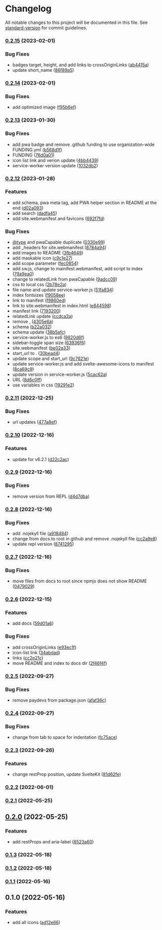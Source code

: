 # Changelog

All notable changes to this project will be documented in this file. See [standard-version](https://github.com/conventional-changelog/standard-version) for commit guidelines.

### [0.2.15](https://github.com/shinokada/svelte-awesome-icons/compare/v0.2.14...v0.2.15) (2023-02-01)


### Bug Fixes

* badges target, height, and add links to crossOriginLinks ([ab4415a](https://github.com/shinokada/svelte-awesome-icons/commit/ab4415ac13ad3206a770063722cf34f743021914))
* update short_name ([86f89a5](https://github.com/shinokada/svelte-awesome-icons/commit/86f89a599f994dae371784dcdc0e6a53f0eea14e))

### [0.2.14](https://github.com/shinokada/svelte-awesome-icons/compare/v0.2.13...v0.2.14) (2023-02-01)


### Bug Fixes

* add optimized image ([f95b6ef](https://github.com/shinokada/svelte-awesome-icons/commit/f95b6ef9b2b7d8d5355aa57645289cf7b724f779))

### [0.2.13](https://github.com/shinokada/svelte-awesome-icons/compare/v0.2.12...v0.2.13) (2023-01-30)


### Bug Fixes

* add pwa badge and remove .github funding to use organization-wide FUNDING.yml ([b568d1f](https://github.com/shinokada/svelte-awesome-icons/commit/b568d1f22dce14436106a589c1a07f34a5ffeb9f))
* FUNDING ([76d0a01](https://github.com/shinokada/svelte-awesome-icons/commit/76d0a0155665c437f262c877781dd9c349235a3e))
* icon list link and verion update ([4bb4439](https://github.com/shinokada/svelte-awesome-icons/commit/4bb4439b28869a6441af763d36164a846ac29033))
* service-worker version update ([1032db2](https://github.com/shinokada/svelte-awesome-icons/commit/1032db21817a252e96c946e2cc1f0a2522f1a727))

### [0.2.12](https://github.com/shinokada/svelte-awesome-icons/compare/v0.2.11...v0.2.12) (2023-01-28)


### Features

* add schema, pwa meta tag, add PWA helper section in README at the end ([d02a093](https://github.com/shinokada/svelte-awesome-icons/commit/d02a09391b8bd7c78d287029487718cbcda4baea))
* add search ([dadfa45](https://github.com/shinokada/svelte-awesome-icons/commit/dadfa4592396059acdfdbc6f09d328d2671a6241))
* add site.webmanifest and favicons ([692f7fd](https://github.com/shinokada/svelte-awesome-icons/commit/692f7fd07095e07d9a4900fe6092fdd980b6b8ed))


### Bug Fixes

* [@type](https://github.com/type) and pwaCapable duplicate ([0330e99](https://github.com/shinokada/svelte-awesome-icons/commit/0330e99f020742485a4564ee6056a07c56850129))
* add _headers for site.webmanifest ([8784a94](https://github.com/shinokada/svelte-awesome-icons/commit/8784a94620785a2995f50e457f88fa4edea8b0bc))
* add images to README ([3fb4649](https://github.com/shinokada/svelte-awesome-icons/commit/3fb464959dfa09960b17141a2eff7c9123d958f0))
* add maskable icon ([c9c1e27](https://github.com/shinokada/svelte-awesome-icons/commit/c9c1e277ae48b6bc32f6dbdcf8b93c599b0020fc))
* add scope parameter ([fec0854](https://github.com/shinokada/svelte-awesome-icons/commit/fec085487c804d16e0264afea02d9008e21fefc7))
* add sw.js, change to mainifest.webmanifest, add script to index ([79a9ea0](https://github.com/shinokada/svelte-awesome-icons/commit/79a9ea0f8796dc03ed0da705efe27b9a28802ec3))
* change to relatedLink from pwaCapable ([9adcc09](https://github.com/shinokada/svelte-awesome-icons/commit/9adcc097b6a2db4694327d2e7f35673468aa1e33))
* css to local css ([2b78e2a](https://github.com/shinokada/svelte-awesome-icons/commit/2b78e2aed79980e21ffd2df61ddb30f610803928))
* file name and update service-worker.js ([51fa834](https://github.com/shinokada/svelte-awesome-icons/commit/51fa83467c4a25a72a52bc58180c211119a74166))
* index fontsizes ([f9058ee](https://github.com/shinokada/svelte-awesome-icons/commit/f9058ee2e02fdda8cb591d21b79530809fcee433))
* link to manifest ([f9860ed](https://github.com/shinokada/svelte-awesome-icons/commit/f9860edab4a96673fe1cabbed8695569ea866b66))
* link to site.webmanifest in index.html ([e844598](https://github.com/shinokada/svelte-awesome-icons/commit/e84459809293f3593874cfd2498e0ba9932b5938))
* manifest link ([7193200](https://github.com/shinokada/svelte-awesome-icons/commit/71932008ca370cf2660ae64ed36e5112f98aefa1))
* relatedLink update ([ccdca2a](https://github.com/shinokada/svelte-awesome-icons/commit/ccdca2a13ed6f5da5bc7501d35f243125f997702))
* remove , ([4305e6a](https://github.com/shinokada/svelte-awesome-icons/commit/4305e6a12525611afded8a5213fe859b9c942a93))
* schema ([b22a032](https://github.com/shinokada/svelte-awesome-icons/commit/b22a032d379cfdec7acd15b6b31746ece51ab3c2))
* schema update ([38b5afc](https://github.com/shinokada/svelte-awesome-icons/commit/38b5afc462f75f1759f02931298cace6878224b9))
* service-worker.js to es6 ([9820d6f](https://github.com/shinokada/svelte-awesome-icons/commit/9820d6f40ba8fb17f35bc8f16310bd1770e6133d))
* sidebar-toggle span size ([63936f6](https://github.com/shinokada/svelte-awesome-icons/commit/63936f684d4fdef28142b095b2c07e4bb24af98d))
* site.webmanifest ([be02a33](https://github.com/shinokada/svelte-awesome-icons/commit/be02a337c4abaa77b4c92934eb97744e0c58885b))
* start_url to . ([30bead4](https://github.com/shinokada/svelte-awesome-icons/commit/30bead4a8d05d455c8d6df9374788a91947ae621))
* update scope and start_url ([9c7621e](https://github.com/shinokada/svelte-awesome-icons/commit/9c7621ea4be90c8e21c21ed81727c32aa222aff6))
* update service-worker.js and add svelte-awesome-icons to manifest ([8ca69c9](https://github.com/shinokada/svelte-awesome-icons/commit/8ca69c994e51c35e89b6230e1786ef4c32af22f8))
* update version in service-worker.js ([5cac62a](https://github.com/shinokada/svelte-awesome-icons/commit/5cac62af7dd336dd2932819e9c925f9e88f89735))
* URL ([8d6c0ff](https://github.com/shinokada/svelte-awesome-icons/commit/8d6c0fff2ece62202bba31cd51128a0cc554f422))
* use variables in css ([19291e2](https://github.com/shinokada/svelte-awesome-icons/commit/19291e2e41ed0f09e72f62a8d8cfb83fd24f0304))

### [0.2.11](https://github.com/shinokada/svelte-awesome-icons/compare/v0.2.10...v0.2.11) (2022-12-25)


### Bug Fixes

* url updates ([477a8ef](https://github.com/shinokada/svelte-awesome-icons/commit/477a8ef4fa9884d8f3139ad0cc0bed4f6587b764))

### [0.2.10](https://github.com/shinokada/svelte-awesome-icons/compare/v0.2.9...v0.2.10) (2022-12-16)


### Features

* update for v6.2.1 ([d22c2ac](https://github.com/shinokada/svelte-awesome-icons/commit/d22c2ac05f4d261e6d20790b11c09598d46090e1))

### [0.2.9](https://github.com/shinokada/svelte-awesome-icons/compare/v0.2.8...v0.2.9) (2022-12-16)


### Bug Fixes

* remove version from REPL ([d4d7dba](https://github.com/shinokada/svelte-awesome-icons/commit/d4d7dba90e9caf7b3c0d798b61462b2c8827c76e))

### [0.2.8](https://github.com/shinokada/svelte-awesome-icons/compare/v0.2.7...v0.2.8) (2022-12-16)


### Bug Fixes

* add .nojekyll file ([a918484](https://github.com/shinokada/svelte-awesome-icons/commit/a91848460367cc4b741fb4b8a6972f4660a49b4b))
* change from docs to root in github and remove .nojekyll file ([cc2a9e8](https://github.com/shinokada/svelte-awesome-icons/commit/cc2a9e80a66769eef9bdb0cf6a50a30ccaaf68a6))
* update repl version ([8741295](https://github.com/shinokada/svelte-awesome-icons/commit/874129594b69ada31827cfc1dc8128300d6ba712))

### [0.2.7](https://github.com/shinokada/svelte-awesome-icons/compare/v0.2.6...v0.2.7) (2022-12-16)


### Bug Fixes

* move files from docs to root since npmjs does not show README ([0479029](https://github.com/shinokada/svelte-awesome-icons/commit/0479029b65bb3eff6a75b7b30d6ea9d7dadd21fa))

### [0.2.6](https://github.com/shinokada/svelte-awesome-icons/compare/v0.2.5...v0.2.6) (2022-12-15)


### Features

* add docs ([59d01a6](https://github.com/shinokada/svelte-awesome-icons/commit/59d01a6ace3784fddb6cb4532ae23ac2da5db19c))


### Bug Fixes

* add crossOriginLinks ([e93ec1f](https://github.com/shinokada/svelte-awesome-icons/commit/e93ec1fabb0fc1b9a82b1716da77ef6249cfa76e))
* icon-list link ([34abdad](https://github.com/shinokada/svelte-awesome-icons/commit/34abdad86e980d98897a3868135209d3660d0275))
* links ([cc2e21c](https://github.com/shinokada/svelte-awesome-icons/commit/cc2e21cc6be84d779fbb6186ff538fe4622a2968))
* move README and index to docs dir ([2f46f4f](https://github.com/shinokada/svelte-awesome-icons/commit/2f46f4f457fb5289886ae7ecbb8c93f41ed29d69))

### [0.2.5](https://github.com/shinokada/svelte-awesome-icons/compare/v0.2.4...v0.2.5) (2022-09-27)


### Bug Fixes

* remove paydevs from package.json ([afaf36c](https://github.com/shinokada/svelte-awesome-icons/commit/afaf36c035bf995508b57cd967deb7ae4aa728dc))

### [0.2.4](https://github.com/shinokada/svelte-awesome-icons/compare/v0.2.3...v0.2.4) (2022-09-27)


### Bug Fixes

* change from tab to space for indentation ([fc75ace](https://github.com/shinokada/svelte-awesome-icons/commit/fc75ace3c7cdd527cf6cb7b9f1faab02315a8fcf))

### [0.2.3](https://github.com/shinokada/svelte-awesome-icons/compare/v0.2.2...v0.2.3) (2022-09-26)

### Features

- change restProp position, update SvelteKit ([81d62fe](https://github.com/shinokada/svelte-awesome-icons/commit/81d62fe2eaffb0384b64866d32f82be7b2292ebb))

### [0.2.2](https://github.com/shinokada/svelte-awesome-icons/compare/v0.2.1...v0.2.2) (2022-06-01)

### [0.2.1](https://github.com/shinokada/svelte-awesome-icons/compare/v0.2.0...v0.2.1) (2022-05-25)

## [0.2.0](https://github.com/shinokada/svelte-awesome-icons/compare/v0.1.3...v0.2.0) (2022-05-25)

### Features

- add restProps and aria-label ([8523a60](https://github.com/shinokada/svelte-awesome-icons/commit/8523a60bb7f45b9f5ed4605ba873002afcf15bef))

### [0.1.3](https://github.com/shinokada/svelte-awesome-icons/compare/v0.1.2...v0.1.3) (2022-05-18)

### [0.1.2](https://github.com/shinokada/svelte-awesome-icons/compare/v0.1.1...v0.1.2) (2022-05-18)

### [0.1.1](https://github.com/shinokada/svelte-awesome-icons/compare/v0.1.0...v0.1.1) (2022-05-16)

## 0.1.0 (2022-05-16)

### Features

- add all icons ([ad12e66](https://github.com/shinokada/svelte-awesome-icons/commit/ad12e668f25718542cc01eec9c8d37de508bdccd))
